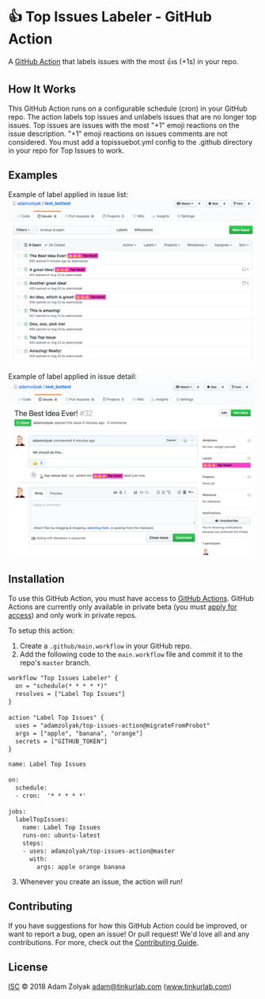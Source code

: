 # 👍 Top Issues Labeler - GitHub Action

A [GitHub Action](https://github.com/features/actions) that labels issues with the most 👍s (+1s) in your repo.

## How It Works

This GitHub Action runs on a configurable schedule (cron) in your GitHub repo. The action labels top issues and unlabels issues that are no longer top issues. Top issues are issues with the most "+1" emoji reactions on the issue description. "+1" emoji reactions on issues comments are not considered. You must add a topissuebot.yml config to the .github directory in your repo for Top Issues to work.

## Examples

Example of label applied in issue list:
![GitHub Logo](./docs/issue_list.png)

Example of label applied in issue detail:
![GitHub Logo](./docs/issue_detail.png)

## Installation

To use this GitHub Action, you must have access to [GitHub Actions](https://github.com/features/actions). GitHub Actions are currently only available in private beta (you must [apply for access](https://github.com/features/actions)) and only work in private repos.

To setup this action:

1. Create a `.github/main.workflow` in your GitHub repo.
2. Add the following code to the `main.workflow` file and commit it to the repo's `master` branch.

```
workflow "Top Issues Labeler" {
  on = "schedule(* * * * *)"
  resolves = ["Label Top Issues"]
}

action "Label Top Issues" {
  uses = "adamzolyak/top-issues-action@migrateFromProbot"
  args = ["apple", "banana", "orange"]
  secrets = ["GITHUB_TOKEN"]
}
```

```
name: Label Top Issues

on:
  schedule:
  - cron:  '* * * * *'

jobs:
  labelTopIssues:
    name: Label Top Issues
    runs-on: ubuntu-latest
    steps:
    - uses: adamzolyak/top-issues-action@master
      with:
        args: apple orange banana
```

3. Whenever you create an issue, the action will run!

## Contributing

If you have suggestions for how this GitHub Action could be improved, or want to report a bug, open an issue! Or pull request! We'd love all and any contributions. For more, check out the [Contributing Guide](CONTRIBUTING.md).

## License

[ISC](LICENSE) © 2018 Adam Zolyak <adam@tinkurlab.com> (www.tinkurlab.com)
